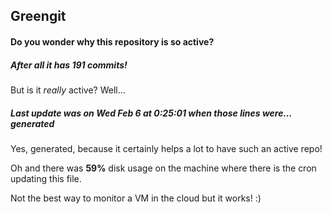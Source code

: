 ## Greengit

#### Do you wonder why this repository is so active?

##### After all it has 191 commits!

But is it *really* active? Well...

##### Last update was on Wed Feb 6 at 0:25:01 when those lines were... generated

Yes, generated, because it certainly helps a lot to have such an active repo!

Oh and there was **59%** disk usage on the machine
where there is the cron updating this file.

Not the best way to monitor a VM in the cloud but it works! :)
